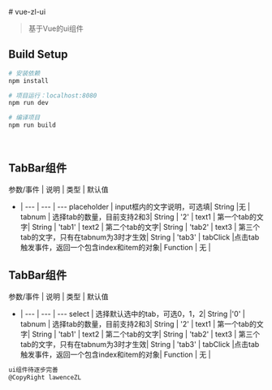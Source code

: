 ﻿﻿﻿﻿﻿﻿﻿﻿﻿﻿﻿# vue-zl-ui> 基于Vue的ui组件## Build Setup``` bash# 安装依赖npm install# 项目运行：localhost:8080npm run dev# 编译项目npm run build```&nbsp;## TabBar组件参数/事件 | 说明 | 类型 | 默认值 - | --- | --- | ---placeholder | input框内的文字说明，可选填| String |无 | tabnum | 选择tab的数量，目前支持2和3| String | '2' |text1 | 第一个tab的文字| String | 'tab1' |text2 | 第二个tab的文字| String | 'tab2' |text3 | 第三个tab的文字，只有在tabnum为3时才生效| String | 'tab3' |tabClick |点击tab触发事件，返回一个包含index和item的对象| Function | 无 |&nbsp;## TabBar组件参数/事件 | 说明 | 类型 | 默认值 - | --- | --- | ---select | 选择默认选中的tab，可选0，1，2| String |'0' | tabnum | 选择tab的数量，目前支持2和3| String | '2' |text1 | 第一个tab的文字| String | 'tab1' |text2 | 第二个tab的文字| String | 'tab2' |text3 | 第三个tab的文字，只有在tabnum为3时才生效| String | 'tab3' |tabClick |点击tab触发事件，返回一个包含index和item的对象| Function | 无 |``` bashui组件待逐步完善@CopyRight lawenceZL```